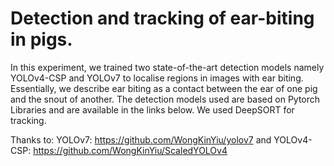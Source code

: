 # Detection and tracking of ear-biting in pigs.

In this experiment, we trained two state-of-the-art detection models namely YOLOv4-CSP and YOLOv7 to localise regions in images with ear biting. Essentially, we describe ear biting as a contact between the ear of one pig and the snout of another. The detection models used are based on Pytorch Libraries and are available in the links below. We used DeepSORT for tracking.

Thanks to:
YOLOv7: https://github.com/WongKinYiu/yolov7 and
YOLOv4-CSP: https://github.com/WongKinYiu/ScaledYOLOv4

